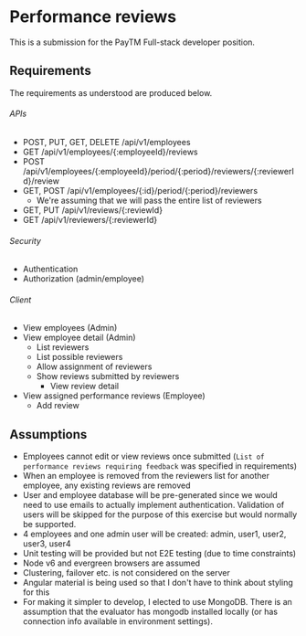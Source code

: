 # Performance reviews

This is a submission for the PayTM Full-stack developer position.

## Requirements

The requirements as understood are produced below.

###### APIs

* POST, PUT, GET, DELETE /api/v1/employees
* GET /api/v1/employees/{:employeeId}/reviews
* POST /api/v1/employees/{:employeeId}/period/{:period}/reviewers/{:reviewerId}/review
* GET, POST /api/v1/employees/{:id}/period/{:period}/reviewers
  * We're assuming that we will pass the entire list of reviewers
* GET, PUT /api/v1/reviews/{:reviewId}
* GET /api/v1/reviewers/{:reviewerId}

###### Security

* Authentication
* Authorization (admin/employee)

###### Client

* View employees (Admin)
* View employee detail (Admin)
  * List reviewers
  * List possible reviewers
  * Allow assignment of reviewers
  * Show reviews submitted by reviewers
    * View review detail
* View assigned performance reviews (Employee)
  * Add review



## Assumptions

* Employees cannot edit or view reviews once submitted (`List of performance reviews requiring feedback` was specified in requirements)
* When an employee is removed from the reviewers list for another employee, any existing reviews are removed
* User and employee database will be pre-generated since we would need to use emails to actually implement authentication. Validation of users will be skipped for the purpose of this exercise but would normally be supported.
* 4 employees and one admin user will be created: admin, user1, user2, user3, user4
* Unit testing will be provided but not E2E testing (due to time constraints)
* Node v6 and evergreen browsers are assumed
* Clustering, failover etc. is not considered on the server
* Angular material is being used so that I don't have to think about styling for this
* For making it simpler to develop, I elected to use MongoDB. There is an assumption that the evaluator has mongodb installed locally (or has connection info available in environment settings).

